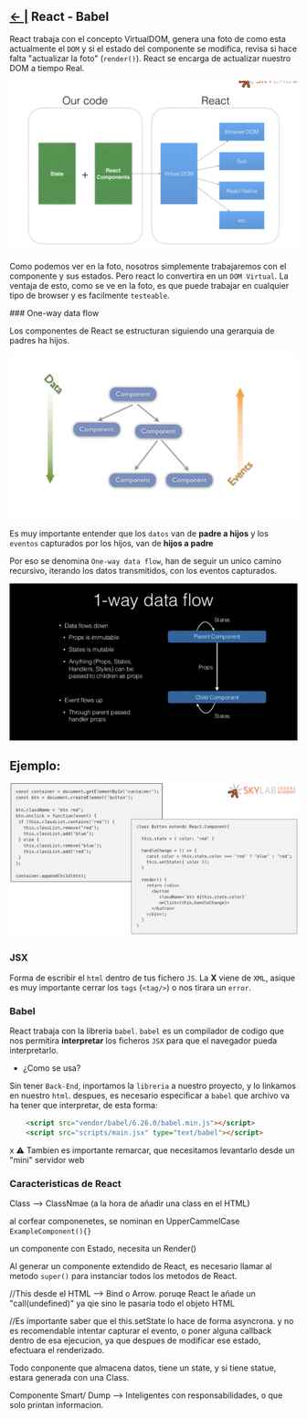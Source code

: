 ## [← |](https://github.com/VGamezz19/skylab-boot-notes/blob/dev/course/semana04/)   React - Babel

React trabaja con el concepto VirtualDOM, genera una foto de como esta actualmente el `DOM` y si el estado del componente se modifica, revisa si hace falta "actualizar la foto" (`render()`).
React se encarga de actualizar nuestro DOM a tiempo Real.

![Image](https://github.com/VGamezz19/skylab-boot-notes/blob/dev/course/semana04/public/squeme-virtualDome.png)

Como podemos ver en la foto, nosotros simplemente trabajaremos con el componente y sus estados. Pero react lo convertira en un `DOM Virtual`. La ventaja de esto, como se ve en la foto, es que puede trabajar en cualquier tipo de browser y es facilmente `testeable`.

### One-way data flow

Los componentes de React se estructuran siguiendo una gerarquia de padres ha hijos.

![Image](https://github.com/VGamezz19/skylab-boot-notes/blob/dev/course/semana04/public/one-way-data.png)

Es muy importante entender que los `datos` van de **padre a hijos** y los `eventos` capturados por los hijos, van de **hijos a padre**

Por eso se denomina `One-way data flow`, han de seguir un unico camino recursivo, iterando los datos transmitidos, con los eventos capturados.

![Image](https://github.com/VGamezz19/skylab-boot-notes/blob/dev/course/semana04/public/way-data-flow.png)

## Ejemplo:

![Image](https://github.com/VGamezz19/skylab-boot-notes/blob/dev/course/semana04/public/exampleReact.png)

### JSX
Forma de escribir el `html` dentro de tus fichero `JS`. La **X** viene de `XML`, asique es muy importante cerrar los `tags` (`<tag/>`) o nos tirara un `error`.

### Babel

React trabaja con la libreria `babel`. `babel` es un compilador de codigo que nos permitira **interpretar** los ficheros `JSX` para que el navegador pueda interpretarlo.

- ¿Como se usa?

Sin tener `Back-End`, inportamos la `libreria` a nuestro proyecto, y lo linkamos en nuestro `html`. despues, es necesario especificar a `babel` que archivo va ha tener que interpretar, de esta forma:
```html
    <script src="vendor/babel/6.26.0/babel.min.js"></script>
    <script src="scripts/main.jsx" type="text/babel"></script>
```
x
⚠️ Tambien es importante remarcar, que necesitamos levantarlo desde un "mini" servidor web


### Caracteristicas de React

Class --> ClassNmae (a la hora de añadir una class en el HTML)


al corfear componenetes, se nominan en UpperCammelCase `ExampleComponent(){}`

un componente con Estado, necesita un Render()

Al generar un componente extendido de React, es necesario llamar al metodo `super()` para instanciar todos los metodos de React. 

//This desde el HTML --> Bind o Arrow. poruqe React le añade un "call(undefined)" ya qie sino le pasaria todo el objeto HTML

//Es importante saber que el this.setState lo hace de forma asyncrona. y no es recomendable intentar capturar el evento, o poner alguna callback dentro de esa ejecucion, ya que despues de modificar ese estado, efectuara el renderizado.


Todo conponente que almacena datos, tiene un state, y si tiene statue, estara generada con una Class.


Componente Smart/ Dump --> Inteligentes con responsabilidades, o que solo printan informacion.



